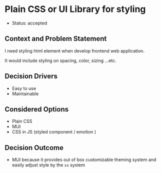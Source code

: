 # Plain CSS or UI Library for styling

- Status: accepted

## Context and Problem Statement

I need styling html element when develop frontend web application.

It would include styling on spacing, color, sizing ...etc.

## Decision Drivers <!-- optional -->

- Easy to use
- Maintainable

## Considered Options

- Plain CSS
- MUI
- CSS in JS (styled component / emotion )

## Decision Outcome

- MUI because it provides out of box customizable theming system
  and easily adjust style by the `sx` system
